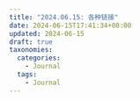 ```yaml
---
title: "2024.06.15: 各种链接"
date: 2024-06-15T17:41:34+08:00
updated: 2024-06-15
draft: true
taxonomies:
  categories:
    - Journal
  tags:
    - Journal
---
```

